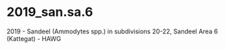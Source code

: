 # 2019_san.sa.6
2019 - Sandeel (Ammodytes spp.) in subdivisions 20-22, Sandeel Area 6 (Kattegat) - HAWG
